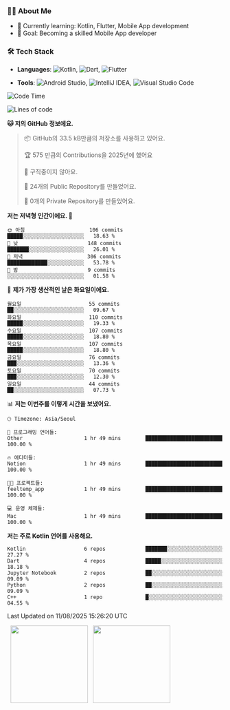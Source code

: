 ### 👨‍💻 About Me
- 🌱 Currently learning: Kotlin, Flutter, Mobile App development
- 🎯 Goal: Becoming a skilled Mobile App developer

### 🛠 Tech Stack
- **Languages**: ![Kotlin](https://img.shields.io/badge/Kotlin-0095D5?style=flat-square&logo=kotlin&logoColor=white), ![Dart](https://img.shields.io/badge/Dart-0175C2?style=flat-square&logo=dart&logoColor=white), ![Flutter](https://img.shields.io/badge/Flutter-02569B?style=flat-square&logo=flutter&logoColor=white)

- **Tools**:
![Android Studio](https://img.shields.io/badge/Android%20Studio-3DDC84?style=flat-square&logo=android-studio&logoColor=white), 
![IntelliJ IDEA](https://img.shields.io/badge/IntelliJ%20IDEA-000000?style=flat-square&logo=intellij-idea&logoColor=white), 
![Visual Studio Code](https://img.shields.io/badge/VS%20Code-007ACC?style=flat-square&logo=visual-studio-code&logoColor=white)

<!--START_SECTION:waka-->
![Code Time](http://img.shields.io/badge/Code%20Time-227%20hrs%204%20mins-blue)

![Lines of code](https://img.shields.io/badge/%EC%A0%80%EB%8A%94%20%EC%97%AC%ED%83%9C%EA%B9%8C%EC%A7%80%20-305.0%20thousand%20%EC%A4%84%EC%9D%98%20%EC%BD%94%EB%93%9C%EB%A5%BC%20%EC%9E%91%EC%84%B1%ED%96%88%EC%96%B4%EC%9A%94.-blue)

**🐱 저의 GitHub 정보에요.** 

> 📦 GitHub의 33.5 kB만큼의 저장소를 사용하고 있어요. 
 > 
> 🏆 575 만큼의 Contributions을 2025년에 했어요
 > 
> 🚫 구직중이지 않아요.
 > 
> 📜 24개의 Public Repository를 만들었어요. 
 > 
> 🔑 0개의 Private Repository를 만들었어요. 
 > 
**저는 저녁형 인간이에요. 🦉** 

```text
🌞 아침                     106 commits         █████░░░░░░░░░░░░░░░░░░░░   18.63 % 
🌆 낮　                     148 commits         ███████░░░░░░░░░░░░░░░░░░   26.01 % 
🌃 저녁                     306 commits         █████████████░░░░░░░░░░░░   53.78 % 
🌙 밤　                     9 commits           ░░░░░░░░░░░░░░░░░░░░░░░░░   01.58 % 
```
📅 **제가 가장 생산적인 날은 화요일이에요.** 

```text
월요일                      55 commits          ██░░░░░░░░░░░░░░░░░░░░░░░   09.67 % 
화요일                      110 commits         █████░░░░░░░░░░░░░░░░░░░░   19.33 % 
수요일                      107 commits         █████░░░░░░░░░░░░░░░░░░░░   18.80 % 
목요일                      107 commits         █████░░░░░░░░░░░░░░░░░░░░   18.80 % 
금요일                      76 commits          ███░░░░░░░░░░░░░░░░░░░░░░   13.36 % 
토요일                      70 commits          ███░░░░░░░░░░░░░░░░░░░░░░   12.30 % 
일요일                      44 commits          ██░░░░░░░░░░░░░░░░░░░░░░░   07.73 % 
```


📊 **저는 이번주를 이렇게 시간을 보냈어요.** 

```text
🕑︎ Timezone: Asia/Seoul

💬 프로그래밍 언어들: 
Other                    1 hr 49 mins        █████████████████████████   100.00 % 

🔥 에디터들: 
Notion                   1 hr 49 mins        █████████████████████████   100.00 % 

🐱‍💻 프로젝트들: 
feeltemp_app             1 hr 49 mins        █████████████████████████   100.00 % 

💻 운영 체제들: 
Mac                      1 hr 49 mins        █████████████████████████   100.00 % 
```

**저는 주로 Kotlin 언어를 사용해요.** 

```text
Kotlin                   6 repos             ███████░░░░░░░░░░░░░░░░░░   27.27 % 
Dart                     4 repos             █████░░░░░░░░░░░░░░░░░░░░   18.18 % 
Jupyter Notebook         2 repos             ██░░░░░░░░░░░░░░░░░░░░░░░   09.09 % 
Python                   2 repos             ██░░░░░░░░░░░░░░░░░░░░░░░   09.09 % 
C++                      1 repo              █░░░░░░░░░░░░░░░░░░░░░░░░   04.55 % 
```




 Last Updated on 11/08/2025 15:26:20 UTC
<!--END_SECTION:waka-->

<p>
  <img height="180em" src="https://github-readme-stats.vercel.app/api?username=JongHyun070105&show_icons=true&include_all_commits=true&bg_color=0d1117&title_color=ffffff&text_color=c9d1d9&icon_color=79ff97">
  <img height="180em" src="https://github-readme-stats.vercel.app/api/top-langs/?username=JongHyun070105&layout=compact&langs_count=4&bg_color=0d1117&title_color=ffffff&text_color=c9d1d9&hide=php,jupyter%20notebook&hide_repo=EcoStep,mimir,git-session">
</p>
